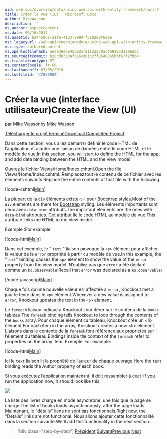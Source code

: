 ```yaml
---
uid: web-api/overview/data/using-web-api-with-entity-framework/part-7
title: Créer la vue (IU) | Microsoft Docs
author: MikeWasson
description: ''
ms.author: aspnetcontent
ms.date: 06/16/2014
ms.assetid: b2445062-a1fe-4133-8994-f510280f6d9a
msc.legacyurl: /web-api/overview/data/using-web-api-with-entity-framework/part-7
msc.type: authoredcontent
ms.openlocfilehash: eeaa36ede45b82afd112a270acf68105d1ae6dbc
ms.sourcegitcommit: b28cd0313af316c051c2ff8549865bff67f2fbb4
ms.translationtype: MT
ms.contentlocale: fr-FR
ms.lasthandoff: 07/05/2018
ms.locfileid: "37820984"
---
```

<a name="create-the-view-ui"></a><span data-ttu-id="88f76-102">Créer la vue (interface utilisateur)</span><span class="sxs-lookup"><span data-stu-id="88f76-102">Create the View (UI)</span></span>
====================
<span data-ttu-id="88f76-103">par [Mike Wasson](https://github.com/MikeWasson)</span><span class="sxs-lookup"><span data-stu-id="88f76-103">by [Mike Wasson](https://github.com/MikeWasson)</span></span>

[<span data-ttu-id="88f76-104">Télécharger le projet terminé</span><span class="sxs-lookup"><span data-stu-id="88f76-104">Download Completed Project</span></span>](https://github.com/MikeWasson/BookService)

<span data-ttu-id="88f76-105">Dans cette section, vous allez démarrer définir le code HTML de l’application et ajouter une liaison de données entre le code HTML et le modèle de vue.</span><span class="sxs-lookup"><span data-stu-id="88f76-105">In this section, you will start to define the HTML for the app, and add data binding between the HTML and the view model.</span></span>

<span data-ttu-id="88f76-106">Ouvrez le fichier Views/Home/Index.cshtml.</span><span class="sxs-lookup"><span data-stu-id="88f76-106">Open the file Views/Home/Index.cshtml.</span></span> <span data-ttu-id="88f76-107">Remplacez tout le contenu de ce fichier avec les éléments suivants.</span><span class="sxs-lookup"><span data-stu-id="88f76-107">Replace the entire contents of that file with the following.</span></span>

[!code-cshtml[Main](part-7/samples/sample1.cshtml)]

<span data-ttu-id="88f76-108">La plupart de la `div` éléments existe-t-il pour [Bootstrap](http://getbootstrap.com/) styles.</span><span class="sxs-lookup"><span data-stu-id="88f76-108">Most of the `div` elements are there for [Bootstrap](http://getbootstrap.com/) styling.</span></span> <span data-ttu-id="88f76-109">Les éléments importants sont ceux avec `data-bind` attributs.</span><span class="sxs-lookup"><span data-stu-id="88f76-109">The important elements are the ones with `data-bind` attributes.</span></span> <span data-ttu-id="88f76-110">Cet attribut lie le code HTML au modèle de vue.</span><span class="sxs-lookup"><span data-stu-id="88f76-110">This attribute links the HTML to the view model.</span></span>

<span data-ttu-id="88f76-111">Exemple :</span><span class="sxs-lookup"><span data-stu-id="88f76-111">For example:</span></span>

[!code-html[Main](part-7/samples/sample2.html)]

<span data-ttu-id="88f76-112">Dans cet exemple, le &quot; `text` &quot; liaison provoque la `<p>` élément pour afficher la valeur de la `error` propriété à partir du modèle de vue.</span><span class="sxs-lookup"><span data-stu-id="88f76-112">In this example, the &quot;`text`&quot; binding causes the `<p>` element to show the value of the `error` property from the view model.</span></span> <span data-ttu-id="88f76-113">N’oubliez pas que `error` a été déclaré comme un `ko.observable`:</span><span class="sxs-lookup"><span data-stu-id="88f76-113">Recall that `error` was declared as a `ko.observable`:</span></span>

[!code-javascript[Main](part-7/samples/sample3.js)]

<span data-ttu-id="88f76-114">Chaque fois qu’une nouvelle valeur est affectée à `error`, Knockout met à jour le texte dans le `<p>` élément.</span><span class="sxs-lookup"><span data-stu-id="88f76-114">Whenever a new value is assigned to `error`, Knockout updates the text in the `<p>` element.</span></span>

<span data-ttu-id="88f76-115">Le `foreach` liaison indique à Knockout pour itérer sur le contenu de la `books` tableau.</span><span class="sxs-lookup"><span data-stu-id="88f76-115">The `foreach` binding tells Knockout to loop through the contents of the `books` array.</span></span> <span data-ttu-id="88f76-116">Pour chaque élément du tableau, Knockout crée un &lt;li&gt; élément.</span><span class="sxs-lookup"><span data-stu-id="88f76-116">For each item in the array, Knockout creates a new &lt;li&gt; element.</span></span> <span data-ttu-id="88f76-117">Liaisons dans le contexte de la `foreach` font référence aux propriétés sur l’élément du tableau.</span><span class="sxs-lookup"><span data-stu-id="88f76-117">Bindings inside the context of the `foreach` refer to properties on the array item.</span></span> <span data-ttu-id="88f76-118">Exemple :</span><span class="sxs-lookup"><span data-stu-id="88f76-118">For example:</span></span>

[!code-html[Main](part-7/samples/sample4.html)]

<span data-ttu-id="88f76-119">Ici le `text` liaison lit la propriété de l’auteur de chaque ouvrage.</span><span class="sxs-lookup"><span data-stu-id="88f76-119">Here the `text` binding reads the Author property of each book.</span></span>

<span data-ttu-id="88f76-120">Si vous exécutez l’application maintenant, il doit ressembler à ceci :</span><span class="sxs-lookup"><span data-stu-id="88f76-120">If you run the application now, it should look like this:</span></span>

![](part-7/_static/image1.png)

<span data-ttu-id="88f76-121">La liste des livres charge en mode asynchrone, une fois que la page se charge.</span><span class="sxs-lookup"><span data-stu-id="88f76-121">The list of books loads asynchronously, after the page loads.</span></span> <span data-ttu-id="88f76-122">Maintenant, le &quot;détails&quot; liens ne sont pas fonctionnels.</span><span class="sxs-lookup"><span data-stu-id="88f76-122">Right now, the &quot;Details&quot; links are not functional.</span></span> <span data-ttu-id="88f76-123">Nous allons ajouter cette fonctionnalité dans la section suivante.</span><span class="sxs-lookup"><span data-stu-id="88f76-123">We'll add this functionality in the next section.</span></span>

> [!div class="step-by-step"]
> <span data-ttu-id="88f76-124">[Précédent](part-6.md)
> [Suivant](part-8.md)</span><span class="sxs-lookup"><span data-stu-id="88f76-124">[Previous](part-6.md)
[Next](part-8.md)</span></span>
